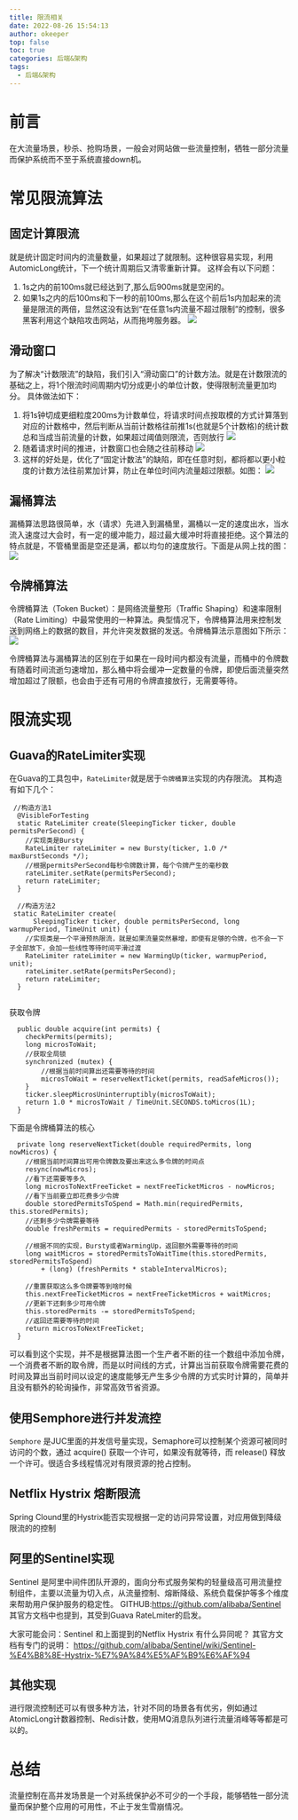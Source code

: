 ```yaml
---
title: 限流相关
date: 2022-08-26 15:54:13
author: okeeper
top: false
toc: true
categories: 后端&架构
tags:
  - 后端&架构
---
```


# 前言
在大流量场景，秒杀、抢购场景，一般会对网站做一些流量控制，牺牲一部分流量而保护系统而不至于系统直接down机。

# 常见限流算法
## 固定计算限流
就是统计固定时间内的流量数量，如果超过了就限制。这种很容易实现，利用AutomicLong统计，下一个统计周期后又清零重新计算。
这样会有以下问题：
1. 1s之内的前100ms就已经达到了,那么后900ms就是空闲的。
2. 如果1s之内的后100ms和下一秒的前100ms,那么在这个前后1s内加起来的流量是限流的两倍，显然这没有达到“在任意1s内流量不超过限制”的控制，很多黑客利用这个缺陷攻击网站，从而拖垮服务器。
![](../images/限流相关/getImage-20220825184239907.png)

## 滑动窗口
为了解决“计数限流”的缺陷，我们引入“滑动窗口”的计数方法。就是在计数限流的基础之上，将1个限流时间周期内切分成更小的单位计数，使得限制流量更加均分。
具体做法如下：
1. 将1s钟切成更细粒度200ms为计数单位，将请求时间点按取模的方式计算落到对应的计数格中，然后判断从当前计数格往前推1s(也就是5个计数格)的统计数总和当成当前流量的计数，如果超过阈值则限流，否则放行
![](../images/限流相关/getImage-20220825184239739-1424159.png)
2. 随着请求时间的推进，计数窗口也会随之往前移动
![](../images/限流相关/getImage-20220825184239638.png)
3. 这样的好处是，优化了“固定计数法”的缺陷，即在任意时刻，都将都以更小粒度的计数方法往前累加计算，防止在单位时间内流量超过限额。如图：
![](../images/限流相关/getImage-20220825184239708.png)

## 漏桶算法
漏桶算法思路很简单，水（请求）先进入到漏桶里，漏桶以一定的速度出水，当水流入速度过大会时，有一定的缓冲能力，超过最大缓冲时将直接拒绝。这个算法的特点就是，不管桶里面是空还是满，都以均匀的速度放行。下面是从网上找的图：
![](../images/限流相关/getImage-20220825184239739.png)


## 令牌桶算法
令牌桶算法（Token Bucket）：是网络流量整形（Traffic Shaping）和速率限制（Rate Limiting）中最常使用的一种算法。典型情况下，令牌桶算法用来控制发送到网络上的数据的数目，并允许突发数据的发送。令牌桶算法示意图如下所示：
![](../images/限流相关/getImage-20220825184239758.png)

令牌桶算法与漏桶算法的区别在于如果在一段时间内都没有流量，而桶中的令牌数有随着时间流逝匀速增加，那么桶中将会缓冲一定数量的令牌，即使后面流量突然增加超过了限额，也会由于还有可用的令牌直接放行，无需要等待。

# 限流实现
## Guava的RateLimiter实现
在Guava的工具包中，`RateLimiter`就是居于`令牌桶算法`实现的内存限流。
其构造有如下几个：
```
 //构造方法1
  @VisibleForTesting
  static RateLimiter create(SleepingTicker ticker, double permitsPerSecond) {
    //实现类是Bursty
    RateLimiter rateLimiter = new Bursty(ticker, 1.0 /* maxBurstSeconds */);
    //根据permitsPerSecond每秒令牌数计算，每个令牌产生的毫秒数
    rateLimiter.setRate(permitsPerSecond);
    return rateLimiter;
  }
  
  //构造方法2
 static RateLimiter create(
      SleepingTicker ticker, double permitsPerSecond, long warmupPeriod, TimeUnit unit) {
    //实现类是一个平滑预热限流，就是如果流量突然暴增，即使有足够的令牌，也不会一下子全部放下，会加一些线性等待时间平滑过渡
    RateLimiter rateLimiter = new WarmingUp(ticker, warmupPeriod, unit);
    rateLimiter.setRate(permitsPerSecond);
    return rateLimiter;
  }
  
```

获取令牌
```
  public double acquire(int permits) {
    checkPermits(permits);
    long microsToWait;
    //获取全局锁
    synchronized (mutex) {
        //根据当前时间算出还需要等待的时间
        microsToWait = reserveNextTicket(permits, readSafeMicros());
    }
    ticker.sleepMicrosUninterruptibly(microsToWait);
    return 1.0 * microsToWait / TimeUnit.SECONDS.toMicros(1L);
  }
```

下面是令牌桶算法的核心
```
  private long reserveNextTicket(double requiredPermits, long nowMicros) {
    //根据当前时间算出可用令牌数及要出来这么多令牌的时间点
    resync(nowMicros);
    //看下还需要等多久
    long microsToNextFreeTicket = nextFreeTicketMicros - nowMicros;
    //看下当前要立即花费多少令牌
    double storedPermitsToSpend = Math.min(requiredPermits, this.storedPermits);
    //还剩多少令牌需要等待
    double freshPermits = requiredPermits - storedPermitsToSpend;

    //根据不同的实现，Bursty或者WarmingUp，返回额外需要等待的时间
    long waitMicros = storedPermitsToWaitTime(this.storedPermits, storedPermitsToSpend)
        + (long) (freshPermits * stableIntervalMicros);

    //重置获取这么多令牌要等到啥时候
    this.nextFreeTicketMicros = nextFreeTicketMicros + waitMicros;
    //更新下还剩多少可用令牌
    this.storedPermits -= storedPermitsToSpend;
    //返回还需要等待的时间
    return microsToNextFreeTicket;
  }
```
可以看到这个实现，并不是根据算法图一个生产者不断的往一个数组中添加令牌，一个消费者不断的取令牌，而是以时间线的方式，计算出当前获取令牌需要花费的时间及算出当前时间以设定的速度能够无产生多少令牌的方式实时计算的，简单并且没有额外的轮询操作，非常高效节省资源。


## 使用Semphore进行并发流控
`Semphore` 是JUC里面的并发信号量实现，Semaphore可以控制某个资源可被同时访问的个数，通过 acquire() 获取一个许可，如果没有就等待，而 release() 释放一个许可。很适合多线程情况对有限资源的抢占控制。


## Netflix Hystrix 熔断限流
Spring Clound里的Hystrix能否实现根据一定的访问异常设置，对应用做到降级限流的的控制

## 阿里的Sentinel实现
Sentinel 是阿里中间件团队开源的，面向分布式服务架构的轻量级高可用流量控制组件，主要以流量为切入点，从流量控制、熔断降级、系统负载保护等多个维度来帮助用户保护服务的稳定性。
GITHUB:https://github.com/alibaba/Sentinel
其官方文档中也提到，其受到Guava RateLmiter的启发。

大家可能会问：Sentinel 和上面提到的Netflix Hystrix 有什么异同呢？
其官方文档有专门的说明：
https://github.com/alibaba/Sentinel/wiki/Sentinel-%E4%B8%8E-Hystrix-%E7%9A%84%E5%AF%B9%E6%AF%94


## 其他实现
进行限流控制还可以有很多种方法，针对不同的场景各有优劣，例如通过AtomicLong计数器控制、Redis计数，使用MQ消息队列进行流量消峰等等都是可以的。

# 总结
流量控制在高并发场景是一个对系统保护必不可少的一个手段，能够牺牲一部分流量而保护整个应用的可用性，不止于发生雪崩情况。
